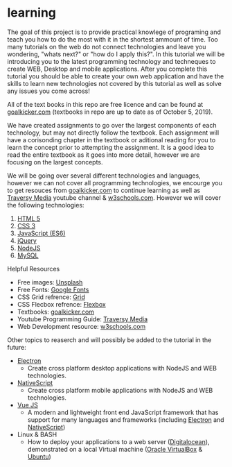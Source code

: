 # learning

The goal of this project is to provide practical knowlege of programing and teach you how to do the most with it in the shortest ammount of time. Too many tutorials on the web do not connect technologies and leave you wondering, "whats next?" or "how do I apply this?". In this tutorial we will be introducing you to the latest programming technology and techneques to create WEB, Desktop and mobile applications. After you complete this tutorial you should be able to create your own web application and have the skills to learn new technologies not covered by this tutorial as well as solve any issues you come across!

All of the text books in this repo are free licence and can be found at [goalkicker.com](https://goalkicker.com) (textbooks in repo are up to date as of October 5, 2019).

We have created assignments to go over the largest components of each technology, but may not directly follow the textbook. Each assignment will have a corisonding chapter in the textbook or aditional reading for you to learn the concept prior to attempting the assignment. It is a good idea to read the entire textbook as it goes into more detail, however we are focusing on the largest concepts.

We will be going over several different technologies and languages, however we can not cover all programming technologies, we encourge you to get resouces from [goalkicker.com](https://goalkicker.com) to continue learning as well as [Traversy Media](https://www.youtube.com/user/TechGuyWeb) youtube channel & [w3schools.com](https://www.w3schools.com/). However we will cover the following technologies:

1. [HTML 5](https://www.w3schools.com/html/html5_intro.asp)
2. [CSS 3](https://www.w3schools.com/Css/)
3. [JavaScript (ES6)](https://www.w3schools.com/Js/)
4. [jQuery](https://jquery.com/)
5. [NodeJS](https://nodejs.org/en/)
6. [MySQL](https://www.mysql.com/)

Helpful Resources
* Free images: [Unsplash](https://unsplash.com)
* Free Fonts: [Google Fonts](https://fonts.google.com/)
* CSS Grid refrence: [Grid](https://css-tricks.com/snippets/css/complete-guide-grid/)
* CSS Flecbox refrence: [Flexbox](https://css-tricks.com/snippets/css/a-guide-to-flexbox/)
* Textbooks: [goalkicker.com](https://goalkicker.com)
* Youtube Programming Guide: [Traversy Media](https://www.youtube.com/user/TechGuyWeb)
* Web Development resource: [w3schools.com](https://www.w3schools.com/)

Other topics to reaserch and will possibly be added to the tutorial in the future:

* [Electron](https://electronjs.org/)
	* Create cross platform desktop applications with NodeJS and WEB technologies.
* [NativeScript](https://www.nativescript.org)
	* Create cross platform mobile applications with NodeJS and WEB technologies.
* [Vue JS](https://vuejs.org)
	* A modern and lightweight front end JavaScript framework that has support for many languages and frameworks (including [Electron](https://electronjs.org/) and [NativeScript](https://www.nativescript.org))
* Linux & BASH
	* How to deploy your applications to a web server ([Digitalocean](https://www.digitalocean.com/)), demonstrated on a local Virtual machine ([Oracle VirtualBox](https://www.virtualbox.org) & [Ubuntu](https://ubuntu.com))

	  
